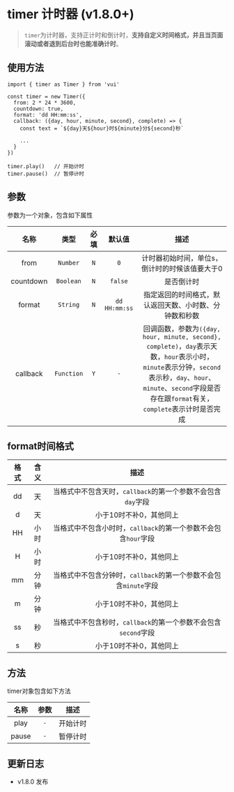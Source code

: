 # timer 计时器 (v1.8.0+)

> `timer`为计时器，支持正计时和倒计时，**支持自定义时间格式，并且当页面滚动或者退到后台时也能准确计时**。

## 使用方法

```
import { timer as Timer } from 'vui'

const timer = new Timer({
  from: 2 * 24 * 3600,
  countdown: true,
  format: 'dd HH:mm:ss',
  callback: ({day, hour, minute, second}, complete) => {
    const text = `${day}天${hour}时${minute}分${second}秒`

    ...
  }
})

timer.play()   // 开始计时
timer.pause()  // 暂停计时
```

## 参数

参数为一个对象，包含如下属性

|   名称    |    类型    | 必填  |    默认值     |                                                                                                        描述                                                                                                         |
| :-------: | :--------: | :---: | :-----------: | :-----------------------------------------------------------------------------------------------------------------------------------------------------------------------------------------------------------------: |
|   from    |  `Number`  |  `N`  |      `0`      |                                                                                   计时器初始时间，单位s，倒计时的时候该值要大于0                                                                                    |
| countdown | `Boolean`  |  `N`  |    `false`    |                                                                                                     是否倒计时                                                                                                      |
|  format   |  `String`  |  `N`  | `dd HH:mm:ss` |                                                                               指定返回的时间格式，默认返回天数、小时数、分钟数和秒数                                                                                |
| callback  | `Function` |  `Y`  |      `-`      | 回调函数，参数为`({day, hour, minute, second}, complete)`，`day`表示天数，`hour`表示小时，`minute`表示分钟，`second`表示秒，`day`、`hour`、`minute`、`second`字段是否存在跟`format`有关，`complete`表示计时是否完成 |

## format时间格式

| 格式  | 含义  |                               描述                               |
| :---: | :---: | :--------------------------------------------------------------: |
|  dd   |  天   |   当格式中不包含天时，`callback`的第一个参数不会包含`day`字段    |
|   d   |  天   |                     小于10时不补0，其他同上                      |
|  HH   | 小时  |  当格式中不包含小时时，`callback`的第一个参数不会包含`hour`字段  |
|   H   | 小时  |                     小于10时不补0，其他同上                      |
|  mm   | 分钟  | 当格式中不包含分钟时，`callback`的第一个参数不会包含`minute`字段 |
|   m   | 分钟  |                     小于10时不补0，其他同上                      |
|  ss   |  秒   |  当格式中不包含秒时，`callback`的第一个参数不会包含`second`字段  |
|   s   |  秒   |                     小于10时不补0，其他同上                      |

## 方法

timer对象包含如下方法

| 名称  | 参数  |   描述   |
| :---: | :---: | :------: |
| play  |  `-`  | 开始计时 |
| pause |  `-`  | 暂停计时 |

## 更新日志

* v1.8.0 发布
